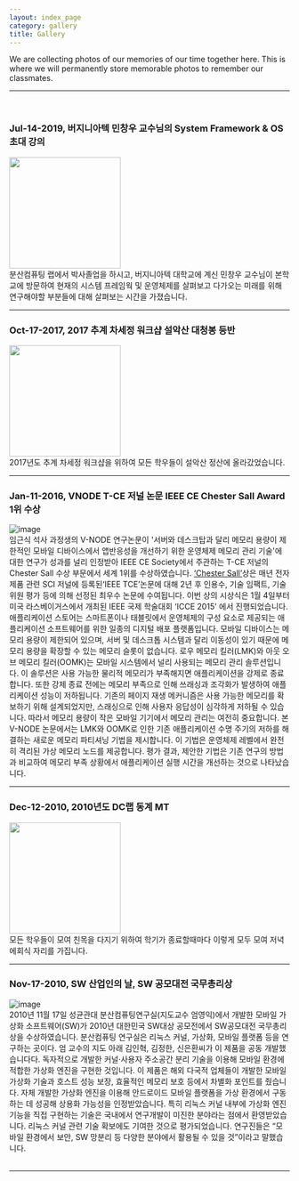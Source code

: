 ```yaml
---
layout: index_page
category: gallery
title: Gallery
---
```


We are collecting photos of our memories of our time together here. This is where we will permanently store memorable photos to remember our classmates. 
<br>
<hr>
<br>

### Jul-14-2019, 버지니아텍 민창우 교수님의 System Framework & OS 초대 강의 
<a href="https://user-images.githubusercontent.com/82404/285230207-d136526f-38a2-4261-89e0-568c49dfc0a7.png" target=_blank>
<img src="https://user-images.githubusercontent.com/82404/285230207-d136526f-38a2-4261-89e0-568c49dfc0a7.png" height="200" />
</a>
<br>
분산컴퓨팅 랩에서 박사졸업을 하시고, 버지니아텍 대학교에 계신 민창우 교수님이
본학교에 방문하여 현재의 시스템 프레임웍 및 운영체제를 살펴보고 다가오는
미래를 위해 연구해야할 부분들에 대해 살펴보는 시간을 가졌습니다.
<br>
<hr>

### Oct-17-2017, 2017 추계 차세정 워크샵 설악산 대청봉 등반 
<a href="https://user-images.githubusercontent.com/82404/285231688-10d04be2-ab60-4b81-b474-4bfa6c815fcc.png" target=_blank>
<img src="https://user-images.githubusercontent.com/82404/285231688-10d04be2-ab60-4b81-b474-4bfa6c815fcc.png" height="200" />
</a>
<br>
2017년도 추계 차세정 워크샵을 위하여 모든 학우들이 설악산 정산에
올라갔었습니다. 
<br>
<hr>

### Jan-11-2016, VNODE T-CE 저널 논문 IEEE CE Chester Sall Award 1위 수상 
![image](https://github.com/dclab4u/dclab4u.github.io/assets/82404/20e2c0c8-f6ac-45f7-8360-aba023f0bed3)
<br>
임근식 석사 과정생의 V-NODE 연구논문이 '서버와 데스크탑과 달리 메모리 용량이 제한적인 모바일 디바이스에서 앱반응성을 개선하기 위한 운영체제 메모리 관리 기술'에 대한 연구가 성과를 널리 인정받아 IEEE CE Society에서 주관하는 T-CE 저널의 Chester Sall 수상 부문에서 세계 1위를 수상하였습니다. [‘Chester Sall’](https://ctsoc.ieee.org/awards/sall.html)상은 매년 전자제품 관련 SCI 저널에 등록된‘IEEE TCE’논문에 대해 2년 후 인용수, 기술 임팩트, 기술위원 평가 등에 의해 선정된 최우수 논문에 수여됩니다. 이번 상의 시상식은 1월 4일부터 미국 라스베이거스에서 개최된 IEEE 국제 학술대회 ‘ICCE 2015' 에서 진행되었습니다. 
<br>
애플리케이션 스토어는 스마트폰이나 태블릿에서 운영체제의 구성 요소로 제공되는 애플리케이션 소프트웨어를 위한 일종의 디지털 배포 플랫폼입니다. 모바일 디바이스는 메모리 용량이 제한되어 있으며, 서버 및 데스크톱 시스템과 달리 이동성이 있기 때문에 메모리 용량을 확장할 수 있는 메모리 슬롯이 없습니다. 로우 메모리 킬러(LMK)와 아웃 오브 메모리 킬러(OOMK)는 모바일 시스템에서 널리 사용되는 메모리 관리 솔루션입니다. 이 솔루션은 사용 가능한 물리적 메모리가 부족해지면 애플리케이션을 강제로 종료합니다. 또한 강제 종료 전에는 메모리 부족으로 인해 쓰래싱과 조각화가 발생하여 애플리케이션 성능이 저하됩니다. 기존의 페이지 재생 메커니즘은 사용 가능한 메모리를 확보하기 위해 설계되었지만, 스래싱으로 인해 사용자 응답성이 심각하게 저하될 수 있습니다. 따라서 메모리 용량이 작은 모바일 기기에서 메모리 관리는 여전히 중요합니다. 본 V-NODE 논문에서는 LMK와 OOMK로 인한 기존 애플리케이션 수명 주기의 저하를 해결하는 새로운 메모리 파티셔닝 기법을 제시합니다. 이 기법은 운영체제 레벨에서 완전히 격리된 가상 메모리 노드를 제공합니다. 평가 결과, 제안한 기법은 기존 연구의 방법과 비교하여 메모리 부족 상황에서 애플리케이션 실행 시간을 개선하는 것으로 나타났습니다. 
<br>
<hr>

### Dec-12-2010, 2010년도 DC랩 동계 MT
<a href="https://user-images.githubusercontent.com/82404/285234508-51101c91-a847-43cc-912e-911784c24ff1.png" target=_blank>
<img src="https://user-images.githubusercontent.com/82404/285234508-51101c91-a847-43cc-912e-911784c24ff1.png" height="200" />
</a>
<br>
모든 학우들이 모여 친목을 다지기 위하여 학기가 종료할때마다 이렇게 모두 모여
저녁에회식 자리를 가집니다. 
<br>
<hr>


### Nov-17-2010, SW 산업인의 날, SW 공모대전 국무총리상 
![image](https://github.com/dclab-skku/dclab-skku.github.io/assets/82404/d01dfa2d-9712-4dea-b953-2ad9eb2fd36c)  <br>
2010년 11월 17일 성균관대 분산컴퓨팅연구실(지도교수 엄영익)에서 개발한 모바일 가상화 소프트웨어(SW)가 2010년 대한민국 SW대상 공모전에서 SW공모대전 국무총리상을 수상하였습니다.
분산컴퓨팅 연구실은 리눅스 커널, 가상화, 모바일 플랫폼 등을 연구하는 곳이다. 엄 교수의 지도 아래 김인혁, 김정한, 신은환씨가 이 제품을 공동 개발했습니다다. 
독자적으로 개발한 커널·사용자 주소공간 분리 기술을 이용해 모바일 환경에 적합한 가상화 엔진을 구현한 것입니다. 
이 제품은 해외 다국적 업체들이 개발한 모바일 가상화 기술과 호스트 성능 보장, 효율적인 메모리 보호 등에서 차별화 포인트를 줬습니다. 
자체 개발한 가상화 엔진을 이용해 안드로이드 모바일 플랫폼을 가상 환경에서 구동하는 데 성공해 상용화 가능성을 인정받았습니다. 
특히 리눅스 커널 내부에 가상화 엔진 기능을 직접 구현하는 기술은 국내에서 연구개발이 미진한 분야라는 점에서 환영받았습니다. 리눅스 커널 관련 기술 확보에도 기여한 것으로 평가되었습니다.
연구진들은 “모바일 환경에서 보안, SW 망분리 등 다양한 분야에서 활용될 수 있을 것”이라고 말했습니다.
<br>
<br>
<hr>
